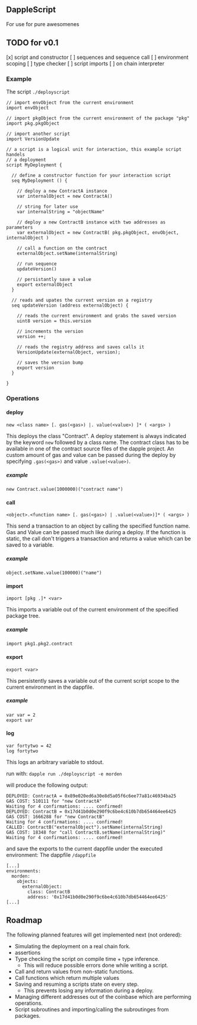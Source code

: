 ## DappleScript
For use for pure awesomenes


## TODO for v0.1
[x] script and constructor
[ ] sequences and sequence call
[ ] environment scoping
[ ] type checker
[ ] script imports
[ ] on chain interpreter

### Example

The script `./deployscript`
```
// import envObject from the current environment
import envObject

// import pkgObject from the current environment of the package "pkg"
import pkg.pkgObject

// import another script
import VersionUpdate

// a script is a logical unit for interaction, this example script handels
// a deployment
script MyDeployment {

  // define a constructor function for your interaction script
  seq MyDeployment () {

    // deploy a new ContractA instance
    var internalObject = new ContractA()

    // string for later use
    var internalString = "objectName"

    // deploy a new ContractB instance with two addresses as parameters
    var externalObject = new ContractB( pkg.pkgObject, envObject, internalObject )

    // call a function on the contract
    externalObject.setName(internalString)

    // run sequence
    updateVersion()

    // persistantly save a value
    export externalObject
  }

  // reads and upates the current version on a registry
  seq updateVersion (address externalObject) {

    // reads the current environment and grabs the saved version
    uint8 version = this.version

    // increments the version
    version ++;

    // reads the registry address and saves calls it
    VersionUpdate(externalObject, version);

    // saves the version bump
    export version
  }

}
```


### Operations

#### deploy
```
new <class name> [. gas(<gas>) |. value(<value>) ]* ( <args> )
```
This deploys the class "Contract". A deploy statement is always indicated by
the keyword `new` followed by a class name. The contract class has to be available
in one of the contract source files of the dapple project.
An custom amount of gas and value can be passed during the deploy by specifying
`.gas(<gas>)` and value `.value(<value>)`.

##### example
```
new Contract.value(1000000)("contract name")
```
#### call
```
<object>.<function name> [. gas(<gas>) | .value(<value>)]* ( <args> )
```
This send a transaction to an object by calling the specified function name.
Gas and Value can be passed much like during a deploy.
If the function is static, the call don't triggers a transaction and returns a value
which can be saved to a variable.

##### example
```
object.setName.value(100000)("name")
```

#### import
```
import [pkg .]* <var>
```
This imports a variable out of the current environment of the specified package tree.

##### example
```
import pkg1.pkg2.contract
```
#### export
```
export <var>
```
This persistently saves a variable out of the current script scope to
the current environment in the dappfile.

##### example
```
var var = 2
export var
```

#### log
```
var fortytwo = 42
log fortytwo
```
This logs an arbitrary variable to stdout.



run with:
`dapple run ./deployscript -e morden`

will produce the following output:
```
DEPLOYED: ContractA = 0x89e020ed6a30e8d5a05f6c6ee77a81c46934ba25
GAS COST: 510111 for "new ContractA"
Waiting for 4 confirmations: .... confirmed!
DEPLOYED: ContractB = 0x17d41b0d0e290f9c6be4c610b7db654464ee6425
GAS COST: 1666288 for "new ContractB"
Waiting for 4 confirmations: .... confirmed!
CALLED: ContractB("externalObject").setName(internalString)
GAS COST: 18348 for "call ContractB.setName(internalString)"
Waiting for 4 confirmations: .... confirmed!
```

and save the exports to the current dappfile under the executed environment:
The dappfile `/dappfile`
```
[...]
environments:
  morden:
    objects:
      externalObject:
        class: ContractB
        address: '0x17d41b0d0e290f9c6be4c610b7db654464ee6425'
[...]
```

## Roadmap
The following planned features will get implemented next (not ordered):

* Simulating the deployment on a real chain fork.
* assertions
* Type checking the script on compile time + type inference.
    * This will reduce possible errors done while writing a script.
* Call and return values from non-static functions.
* Call functions which return multiple values
* Saving and resuming a scripts state on every step.
    * This prevents losing any information during a deploy.
* Managing different addresses out of the coinbase which are performing operations.
* Script subroutines and importing/calling the subroutinges from packages.
